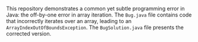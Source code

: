This repository demonstrates a common yet subtle programming error in Java: the off-by-one error in array iteration. The `Bug.java` file contains code that incorrectly iterates over an array, leading to an `ArrayIndexOutOfBoundsException`. The `BugSolution.java` file presents the corrected version.